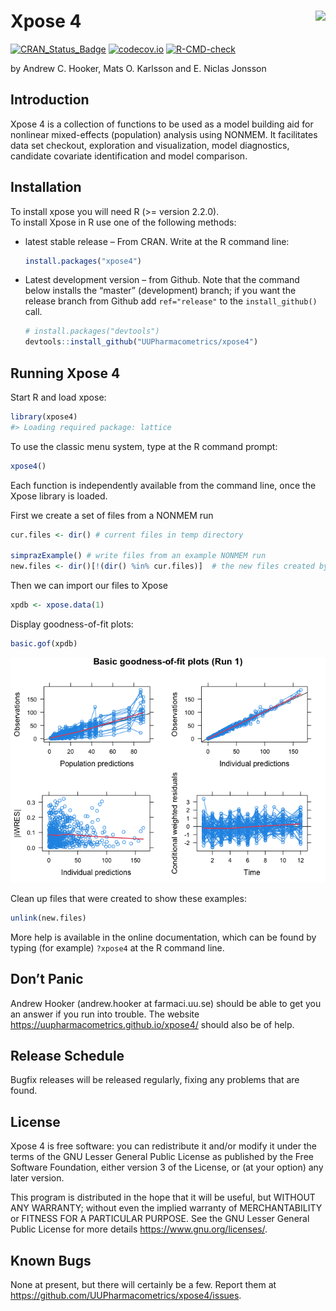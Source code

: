 
<!-- README.md is generated from README.Rmd. Please edit that file -->

# Xpose 4 <a href="https://uupharmacometrics.github.io/xpose4/"><img src="man/figures/xposelogo.png" align="right" /></a>

<!-- badges: start -->

[![CRAN_Status_Badge](https://www.r-pkg.org/badges/version/xpose4)](https://CRAN.R-project.org/package=xpose4)
[![codecov.io](https://codecov.io/github/UUPharmacometrics/xpose4/coverage.svg?branch=master)](https://app.codecov.io/github/UUPharmacometrics/xpose4?branch=master)
[![R-CMD-check](https://github.com/UUPharmacometrics/xpose4/actions/workflows/R-CMD-check.yaml/badge.svg)](https://github.com/UUPharmacometrics/xpose4/actions/workflows/R-CMD-check.yaml)
<!-- badges: end -->

by Andrew C. Hooker, Mats O. Karlsson and E. Niclas Jonsson

## Introduction

Xpose 4 is a collection of functions to be used as a model building aid
for nonlinear mixed-effects (population) analysis using NONMEM. It
facilitates data set checkout, exploration and visualization, model
diagnostics, candidate covariate identification and model comparison.

## Installation

To install xpose you will need R (\>= version 2.2.0).  
To install Xpose in R use one of the following methods:

- latest stable release – From CRAN. Write at the R command line:

  ``` r
  install.packages("xpose4")
  ```

- Latest development version – from Github. Note that the command below
  installs the “master” (development) branch; if you want the release
  branch from Github add `ref="release"` to the `install_github()` call.

  ``` r
  # install.packages("devtools")
  devtools::install_github("UUPharmacometrics/xpose4")
  ```

## Running Xpose 4

Start R and load xpose:

``` r
library(xpose4)
#> Loading required package: lattice
```

To use the classic menu system, type at the R command prompt:

``` r
xpose4()
```

Each function is independently available from the command line, once the
Xpose library is loaded.

First we create a set of files from a NONMEM run

``` r
cur.files <- dir() # current files in temp directory

simprazExample() # write files from an example NONMEM run
new.files <- dir()[!(dir() %in% cur.files)]  # the new files created by simprazExample
```

Then we can import our files to Xpose

``` r
xpdb <- xpose.data(1) 
```

Display goodness-of-fit plots:

``` r
basic.gof(xpdb)
```

![](man/figures/readme_example_figure_1-1.png)<!-- -->

Clean up files that were created to show these examples:

``` r
unlink(new.files)
```

More help is available in the online documentation, which can be found
by typing (for example) `?xpose4` at the R command line.

## Don’t Panic

Andrew Hooker (andrew.hooker at farmaci.uu.se) should be able to get you
an answer if you run into trouble. The website
<https://uupharmacometrics.github.io/xpose4/> should also be of help.

## Release Schedule

Bugfix releases will be released regularly, fixing any problems that are
found.

## License

Xpose 4 is free software: you can redistribute it and/or modify it under
the terms of the GNU Lesser General Public License as published by the
Free Software Foundation, either version 3 of the License, or (at your
option) any later version.

This program is distributed in the hope that it will be useful, but
WITHOUT ANY WARRANTY; without even the implied warranty of
MERCHANTABILITY or FITNESS FOR A PARTICULAR PURPOSE. See the GNU Lesser
General Public License for more details <https://www.gnu.org/licenses/>.

## Known Bugs

None at present, but there will certainly be a few. Report them at
<https://github.com/UUPharmacometrics/xpose4/issues>.
